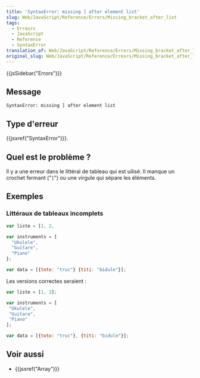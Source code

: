 ```yaml
---
title: 'SyntaxError: missing ] after element list'
slug: Web/JavaScript/Reference/Errors/Missing_bracket_after_list
tags:
  - Erreurs
  - JavaScript
  - Reference
  - SyntaxError
translation_of: Web/JavaScript/Reference/Errors/Missing_bracket_after_list
original_slug: Web/JavaScript/Reference/Erreurs/Missing_bracket_after_list
---
```

{{jsSidebar("Errors")}}

## Message

    SyntaxError: missing ] after element list

## Type d'erreur

{{jsxref("SyntaxError")}}.

## Quel est le problème ?

Il y a une erreur dans le littéral de tableau qui est uilisé. Il manque un crochet fermant ("`]`") ou une virgule qui sépare les éléments.

## Exemples

### Littéraux de tableaux incomplets

```js example-bad
var liste = [1, 2,

var instruments = [
  "Ukulele",
  "Guitare",
  "Piano"
};

var data = [{toto: "truc"} {titi: "bidule"}];
```

Les versions correctes seraient :

```js example-good
var liste = [1, 2];

var instruments = [
 "Ukulele",
 "Guitare",
 "Piano"
];

var data = [{toto: "truc"}, {titi: "bidule"}];
```

## Voir aussi

- {{jsxref("Array")}}
